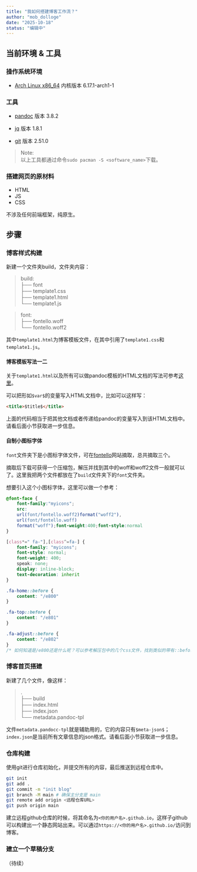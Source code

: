 ```yaml
---
title: "我如何搭建博客工作流？"
author: "mob_dolloge"
date: "2025-10-18"
status: "编辑中"
---
```


## 当前环境 & 工具

### 操作系统环境

- [Arch Linux x86_64](https://archlinux.org/) 
内核版本 6.17.1-arch1-1

### 工具
- [pandoc](https://pandoc.org) 版本 3.8.2

- [jq](https://jqlang.org/) 版本 1.8.1

- [git](https://git-scm.com/) 版本 2.51.0

> Note:\
以上工具都通过命令`sudo pacman -S <software_name>`下载。

### 搭建网页的原材料

- HTML
- JS
- CSS

不涉及任何前端框架，纯原生。

## 步骤

### 博客样式构建

新建一个文件夹build，文件夹内容：
> build:\
├── font\
├── template1.css\
├── template1.html\
└── template1.js

> font:\
├── fontello.woff\
└── fontello.woff2

其中`template1.html`为博客模板文件，在其中引用了`template1.css`和`template1.js`。

#### 博客模板写法一二

关于`template1.html`以及所有可以做pandoc模板的HTML文档的写法可参考[这里](https://www.koudingke.cn/docs/zh-Hans/pandoc-docs/latest/User-Guide/Templates#template-syntax)。

可以把形如`$var$`的变量写入HTML文档中，比如可以这样写：

```html
<title>$title$</title>
```

上面的代码相当于把其他文档或者传递给pandoc的变量写入到该HTML文档中。请看后面小节获取进一步信息。

#### 自制小图标字体

`font`文件夹下是小图标字体文件，可在[fontello](https://fontello.com/)网站摘取，总共摘取三个。

摘取后下载可获得一个压缩包，解压并找到其中的woff和woff2文件一般就可以了。这里我把两个文件都放在了`build`文件夹下的`font`文件夹。

想要引入这个小图标字体，这里可以做一个参考：

```css
@font-face {
    font-family:"myicons";
    src:
    url(font/fontello.woff2)format("woff2"),
    url(font/fontello.woff)
    format("woff");font-weight:400;font-style:normal
}

[class*=" fa-"],[class^=fa-] {
    font-family: "myicons";
    font-style: normal;
    font-weight: 400;
    speak: none;
    display: inline-block;
    text-decoration: inherit
}

.fa-home::before {
    content: "/e800"
}

.fa-top::before {
    content: "/e801"
}

.fa-adjust::before {
    content: "/e802"
}
/* 如何知道是/e800还是什么呢？可以参考解压包中的几个css文件，找到类似的带有::before的写法 */
```

### 博客首页搭建

新建了几个文件，像这样：

> .\
├── build\
├── index.html\
├── index.json\
└── metadata.pandoc-tpl

文件`metadata.pandocc-tpl`就是辅助用的，它的内容只有`$meta-json$`；`index.json`是当前所有文章信息的json格式。请看后面小节获取进一步信息。

### 仓库构建

使用git进行仓库初始化，并提交所有的内容，最后推送到远程仓库中。
```bash
git init
git add .
git commit -m "init blog"
git branch -M main # 确保主分支是 main
git remote add origin <远程仓库URL>
git push origin main
```
建立远程github仓库的时候，将其命名为`<你的用户名>.github.io`，这样子github可以构建出一个静态网站出来。可以通过`https://<你的用户名>.github.io/`访问到博客。

### 建立一个草稿分支

（待续）